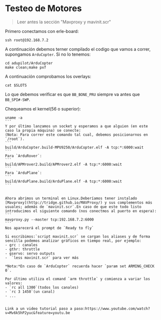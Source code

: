 # Testeo de Motores


> Leer antes la sección "Mavproxy y mavinit.scr"

Primero conectamos con erle-board:
```
ssh root@192.168.7.2
```
A continuación debemos terner compilado el codigo que vamos a correr, supongamos `ArduCopter`.
Si no lo tenemos:
```
cd adupilot/ArduCopter
make clean;make pxf
```
A continuación comprobamos los overlays:
```
cat $SLOTS
```
Lo que debemos verificar es que `BB_BONE_PRU` siempre va antes que `BB_SPI#-SWP`.

Chequeamos el kernel(56 o superior):
````
uname -a
```
Y por último lanzamos un socket y esperamos a que alguien (en este caso la propia máquina) se conecte:
(Nota: Para correr este comando tal cual, debemos posicionarnos en `/root`).
```
build/ArduCopter.build-MPU9250/ArduCopter.elf -A tcp:*:6000:wait
```
Para `ArduRover`:
```
build/APMrover2.build/APMrover2.elf -A tcp:*:6000:wait
```
Para `ArduPlane`:
```
build/ArduPlane.build/ArduPlane.elf -A tcp:*:6000:wait
```


Ahora abrimos un terminal en Linux.Deberíamos tener instalado [Mavproxy](http://tridge.github.io/MAVProxy/) y sus complementos más usuales; además de `mavinit.scr`.En caso de que este todo listo introducimos el siguiente comando (nos conectmos al puerto en espera):
```
mavproxy.py --master tcp:192.168.7.2:6000
```
Nos aparecerá el prompt de `Ready to fly`

Si escribimos:`script mavinit.scr` se cargan los aliases y de forma sencilla podemos analizar gráficos en tiempo real, por ejemplo:
- grc : canales
- gthr: throttle
- gservo: servo outputs
-  `less mavinit.scr` para ver más

*Nota:*En caso de `ArduCopter` recuerda hacer `param set ARMING_CHECK 0`.

Por último utiliza el comand `arm throttle` y comienza a variar los valores:
- `rc all 1300`(todos los canales)
- `rc 3 1450`(un canal)
- ...


Link a un video tutorial paso a paso:https://www.youtube.com/watch?v=Mv6k5hP2yuc&feature=youtu.be

